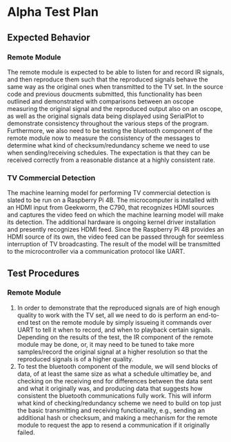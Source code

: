 ﻿# Alpha Test Plan

## Expected Behavior

### Remote Module
The remote module is expected to be able to listen for and record IR signals, and then reproduce them such that the reproduced signals behave the same way as the original ones when transmitted to the TV set. In the source code and previous doucments submitted, this functionality has been outlined and demonstrated with comparisons between an oscope measuring the original signal and the reproduced output also on an oscope, as well as the original signals data being displayed using SerialPlot to demonstrate consistency throughout the various steps of the program.
Furthermore, we also need to be testing the bluetooth component of the remote module now to measure the consistency of the messages to determine what kind of checksum/redundancy scheme we need to use when sending/receiving schedules. The expectation is that they can be received correctly from a reasonable distance at a highly consistent rate.

### TV Commercial Detection
The machine learning model for performing TV commercial detection is slated to be run on a Raspberry Pi 4B. The microcomputer is installed with an HDMI input from Geekworm, the C790, that recognizes HDMI sources and captures the video feed on which the machine learning model will make its detection. The additional hardware is ongoing kernel driver installation and presently recognizes HDMI feed. Since the Raspberry Pi 4B provides an HDMI source of its own, the video feed can be passed through for seemless interruption of TV broadcasting. The result of the model will be transmitted to the microcontroller via a communication protocol like UART.

## Test Procedures

### Remote Module
1. In order to demonstrate that the reproduced signals are of high enough quality to work with the TV set, all we need to do is perform an end-to-end test on the remote module by simply issueing it commands over UART to tell it when to record, and when to playback certain signals. Depending on the results of the test, the IR component of the remote module may be done, or, it may need to be tuned to take more samples/record the original signal at a higher resolution so that the reproduced signals is of a higher quality.
2. To test the bluetooth component of the module, we will send blocks of data, of at least the same size as what a schedule ultimatley be, and checking on the receiving end for differences between the data sent and what it originally was, and producing data that suggests how consistent the bluetooth communications fully work. This will inform what kind of checking/redundancy scheme we need to build on top just the basic transmitting and receiving functionality, e.g., sending an additional hash or checksum, and making a mechanism for the remote module to request the app to resend a communication if it originally failed.
